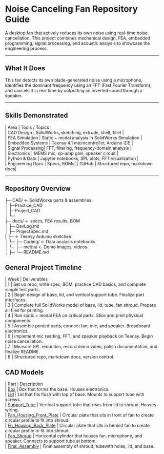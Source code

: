 # Noise Canceling Fan Repository Guide

A desktop fan that actively reduces its own noise using real-time noise cancellation. This project combines mechanical design, FEA, embedded programming, signal processing, and acoustic analysis to showcase the engineering process.

---

## What It Does

This fan detects its own blade-generated noise using a microphone, identifies the dominant frequency using an FFT (Fast Fourier Transform), and cancels it in real time by outputting an inverted sound through a speaker.

---

## Skills Demonstrated

| Area             |   Tools / Topics |  
| CAD Design       |   SolidWorks, sketching, extrude, shell, fillet |   
| FEA Simulation   |   Static + modal analysis in SolidWorks Simulation |   
| Embedded Systems |   Teensy 4.1 microcontroller, Arduino IDE |   
| Signal Processing|   FFT, filtering, frequency-domain analysis |   
| Electronics      |   MEMS mic, op-amp gain, speaker circuit |  
| Python & Data    |   Jupyter notebooks, SPL plots, FFT visualization |     
| Engineering Docs |   Specs, BOMs|
| GitHub           |   Structured repo, markdown docs|    

---

## Repository Overview

├─ CAD/             ← SolidWorks parts & assemblies  
│   ├─Practice_CAD  
│   ├─Project_CAD  
│   └─   
├─ docs/                ← specs, FEA results, BOM  
│   ├─ DevLog.md  
│   ├─ ProjectSpec.md  
|   ├─             ← Teensy Arduino sketches  
│   └─
├─ Coding/              ← Data analysis notebooks  
│   └─ 
├─ media/               ← Demo images, videos  
│   ├─ 
└─ README.md  

## General Project Timeline 

| Week |   Deliverables   
| 1    |   Set up repo, write spec, BOM, practice CAD basics, and complete simple test parts.   
| 2    |   Begin design of base, lid, and vertical support tube. Finalize part interfaces.  
| 3    |   Complete full SolidWorks model of base, lid, tube, fan shroud. Prepare all files for printing.  
| 4    |   Run static + modal FEA on critical parts. Slice and print physical components.  
| 5    |   Assemble printed parts, connect fan, mic, and speaker. Breadboard electronics.  
| 6    |   Implement mic reading, FFT, and speaker playback on Teensy. Begin noise cancellation.  
| 7    |   Measure SPL reduction, record demo video, polish documentation, and finalize README.  
| 8    |   Structured repo, markdown docs, version control.   


## CAD Models
| [Part](link)                                                      |   Description  
| [Box](CAD/Project_CAD/box.SLDPRT)                                 |   Box that forms the base. Houses electronics.   
| [Lid](CAD/Project_CAD/lid.SLDPRT)                                 |   Lid that fits flush with top of base. Mounts to support tube with screws.  
| [Support_Tube](CAD/Project_CAD/tube.SLDPRT)                       |   Vertical support tube that rises from lid to shroud. Houses wiring.   
| [Fan_Housing_Front_Plate](CAD/Project_CAD/Fan_Front_Plate.SLDPRT) |   Circular plate that sits in front of fan to create circular profile to fit into shroud.   
| [Fn_Housing_Back_Plate](CAD/Project_CAD/Fan_Back_Plate.SLDPRT)    |   Circular plate that sits in behind fan to create circular profile to fit into shroud.   
| [Fan_Shroud](CAD/Project_CAD/Shroud.SLDPRT)                       |   Horizontal cylinder that houses fan, microphone, and speaker. Connects to support tube at bottom.      
| [Final_Assembly](CAD/Project_CAD/Final_Assembly.SLDPRT) |   Final assembly of shroud, tubewith holes, lid, and base.
